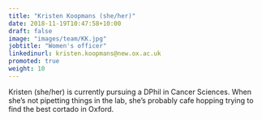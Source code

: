 ```yaml
---
title: "Kristen Koopmans (she/her)"
date: 2018-11-19T10:47:58+10:00
draft: false
image: "images/team/KK.jpg"
jobtitle: "Women's officer"
linkedinurl: kristen.koopmans@new.ox.ac.uk
promoted: true
weight: 10
---
```


Kristen (she/her) is currently pursuing a DPhil in Cancer Sciences. When she’s not pipetting things in the lab, she’s probably cafe hopping trying to find the best cortado in Oxford. 
